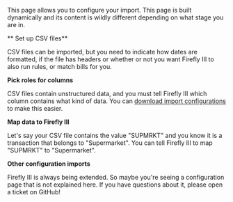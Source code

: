 This page allows you to configure your import. This page is built dynamically and its content is wildly different depending on what stage you are in.

** Set up CSV files**

CSV files can be imported, but you need to indicate how dates are formatted, if the file has headers or whether or not you want Firefly III to also run rules, or match bills for you.

**Pick roles for columns**

CSV files contain unstructured data, and you must tell Firefly III which column contains what kind of data. You can [download import configurations](https://github.com/firefly-iii/import-configurations) to make this easier.

**Map data to Firefly III**

Let's say your CSV file contains the value "SUPMRKT" and you know it is a transaction that belongs to "Supermarket". You can tell Firefly III to map "SUPMRKT" to "Supermarket".

**Other configuration imports**

Firefly III is always being extended. So maybe you're seeing a configuration page that is not explained here. If you have questions about it, please open a ticket on GitHub!

